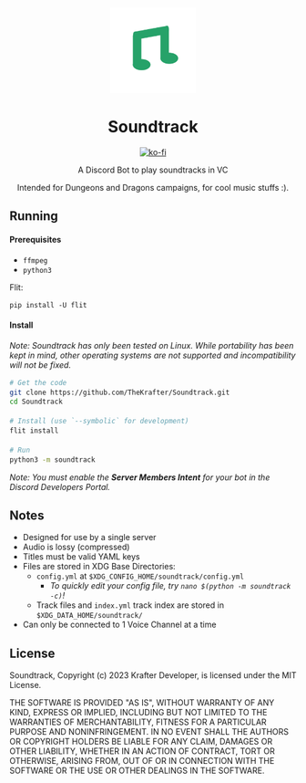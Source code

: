 <div align="center"><img src="src/assets/icon.png" width="150px">

# Soundtrack
[![ko-fi](https://ko-fi.com/img/githubbutton_sm.svg)](https://ko-fi.com/G2G5DO1DO)

A Discord Bot to play soundtracks in VC

Intended for Dungeons and Dragons campaigns, for cool music stuffs :).
</div>

## Running

#### Prerequisites

- `ffmpeg`
- `python3`

Flit: 
```
pip install -U flit
```

#### Install

*Note: Soundtrack has only been tested on Linux. While portability has been kept in mind, other operating systems are not supported and incompatibility will not be fixed.*

```sh
# Get the code
git clone https://github.com/TheKrafter/Soundtrack.git
cd Soundtrack

# Install (use `--symbolic` for development)
flit install

# Run
python3 -m soundtrack
```

*Note: You must enable the **Server Members Intent** for your bot in the Discord Developers Portal.*

## Notes

- Designed for use by a single server
- Audio is lossy (compressed)
- Titles must be valid YAML keys
- Files are stored in XDG Base Directories:
    - `config.yml` at `$XDG_CONFIG_HOME/soundtrack/config.yml`
        - *To quickly edit your config file, try `nano $(python -m soundtrack -c)`!*
    - Track files and `index.yml` track index are stored in `$XDG_DATA_HOME/soundtrack/`
- Can only be connected to 1 Voice Channel at a time

## License

Soundtrack, Copyright (c) 2023 Krafter Developer, is licensed under the MIT License.

THE SOFTWARE IS PROVIDED "AS IS", WITHOUT WARRANTY OF ANY KIND, EXPRESS OR
IMPLIED, INCLUDING BUT NOT LIMITED TO THE WARRANTIES OF MERCHANTABILITY,
FITNESS FOR A PARTICULAR PURPOSE AND NONINFRINGEMENT. IN NO EVENT SHALL THE
AUTHORS OR COPYRIGHT HOLDERS BE LIABLE FOR ANY CLAIM, DAMAGES OR OTHER
LIABILITY, WHETHER IN AN ACTION OF CONTRACT, TORT OR OTHERWISE, ARISING FROM,
OUT OF OR IN CONNECTION WITH THE SOFTWARE OR THE USE OR OTHER DEALINGS IN THE
SOFTWARE.
